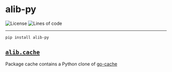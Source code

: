 # alib-py

![License](https://img.shields.io/github/license/codemicro/alib-go) ![Lines of code](https://img.shields.io/tokei/lines/github/codemicro/alib-py)

---

```
pip install alib-py
```

## [`alib.cache`](http://github.com/codemicro/alib-py/tree/master/alib/cache)

Package cache contains a Python clone of [go-cache](https://github.com/patrickmn/go-cache)
